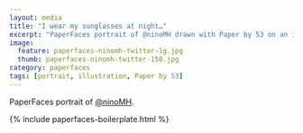 ```yaml
---
layout: media
title: "I wear my sunglasses at night…"
excerpt: "PaperFaces portrait of @ninoMH drawn with Paper by 53 on an iPad."
image: 
  feature: paperfaces-ninomh-twitter-lg.jpg
  thumb: paperfaces-ninomh-twitter-150.jpg
category: paperfaces
tags: [portrait, illustration, Paper by 53]
---
```


PaperFaces portrait of [@ninoMH](http://twitter.com/ninoMH).

{% include paperfaces-boilerplate.html %}